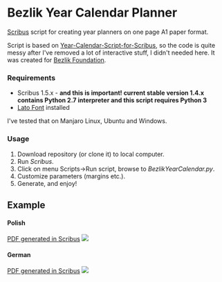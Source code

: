 # Bezlik Year Calendar Planner

[Scribus](https://www.scribus.net/) script for creating year planners on one page A1 paper format.

Script is based on [Year-Calendar-Script-for-Scribus](https://github.com/RaffertyR/Year-Calendar-Script-for-Scribus),
so the code is quite messy after I've removed a lot of interactive stuff, I didn't needed here.  It was created for [Bezlik Foundation](https://bezlik.org). 

### Requirements

* Scribus 1.5.x - **and this is important! current stable version 1.4.x contains Python 2.7 interpreter and this script requires Python 3** 
* [Lato Font](https://www.latofonts.com/pl/lato-free-fonts/) installed

I've tested that on Manjaro Linux, Ubuntu and Windows.

### Usage

1. Download repository (or clone it) to local computer.
2. Run *Scribus*.
3. Click on menu Scripts->Run script, browse to *BezlikYearCalendar.py*.
4. Customize parameters (margins etc.).
5. Generate, and enjoy!

## Example

#### Polish 

[PDF generated in Scribus](https://raw.githubusercontent.com/bohdanbobrowski/Bezlik-Year-Calendar-Planner/master/BezlikYearCalendar_pl.pdf)
<img src="https://raw.githubusercontent.com/bohdanbobrowski/Bezlik-Year-Calendar-Planner/master/BezlikYearCalendar_pl.png" />

#### German

[PDF generated in Scribus](https://raw.githubusercontent.com/bohdanbobrowski/Bezlik-Year-Calendar-Planner/master/BezlikYearCalendar_de.pdf)
<img src="https://raw.githubusercontent.com/bohdanbobrowski/Bezlik-Year-Calendar-Planner/master/BezlikYearCalendar_de.png" />